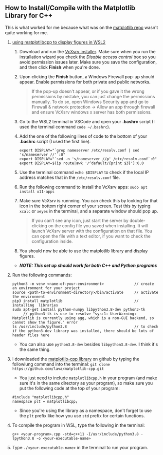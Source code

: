 ## How to Install/Compile with the Matplotlib Library for C++

This is what worked for me because what was on the [matplotlib repo](https://github.com/lava/matplotlib-cpp) wasn't quite working for me.

1. [using matplotlibcpp to display figures in WSL2](https://aalonso.dev/blog/how-to-use-gui-apps-in-wsl2-forwarding-x-server-cdj)

     1. Download and run the [VcXsrv installer](https://sourceforge.net/projects/vcxsrv/). Make sure when you run the installation wizard you check the *Disable access control* box so you avoid permission issues later. Make sure you save the configuration, and then click __Finish__ when you're done.

     2. Upon clicking the __Finish__ button, a Windows Firewall pop-up should appear. Enable permissions for both private and public networks.
          > If the pop-up doesn't appear, or if you gave it the wrong permissions by mistake, you can just change the permissions manually. To do so, open Windows Security app and go to Firewall & network protection -> Allow an app through firewall and ensure VcXsrv windows x server has both permissions.

     3. Go to the WSL2 terminal in VSCode and open your __.bashrc__ script (I used the terminal command `code ~/.bashrc`).

     4. Add the one of the following lines of code to the bottom of your __.bashrc__ script (I used the first line).
          ```
          export DISPLAY="`grep nameserver /etc/resolv.conf | sed 's/nameserver //'`:0"
          export DISPLAY="`sed -n 's/nameserver //p' /etc/resolv.conf`:0"
          export DISPLAY=$(ip route|awk '/^default/{print $3}'):0.0
          ```

     5. Use the terminal command `echo $DISPLAY` to check if the local IP address matches that in the `/etc/resolv.conf` file.

     6. Run the following command to install the VcXsrv apps: `sudo apt install x11-apps`

     7. Make sure VcXsrv is runnning. You can check this by looking for that icon in the bottom right corner of your screen. Test this by typing `xcalc` or `xeyes` in the terminal, and a separate window should pop up.
          > If you can't see any icon, just start the server by double-clicking on the config file you saved when installing. It will launch VcXsrv server with the configuration on that file. You can open the file with a text editor, if you want to check the configuration inside.

     8. You should now be able to use the matplotlib library and display figures.

     - ***NOTE: This set up should work for both C++ and Python programs***

2. Run the following commands: 
     ```
     python3 -m venv <name-of-your-environment>              // create an environment for your project
     source <path-to-environment-directory>/bin/activate     // activate the environment 
     pip3 install matplotlib                                 // installing  libraries
     sudo apt-get install python-numpy libpython3.8-dev python3-tk
          // python3-tk is use to resolve "sys:1: UserWarning: Matplotlib is currently using agg, which is a non-GUI backend, so cannot show the figure." error
     ls /usr/include/python3.8                               // to check if the python3-dev library was installed, there should be lots of header files here
     ```
     - You can also use `python3.8-dev` besides `libpython3.8-dev`. I think it's the same thing.

3. I downloaded the [matplotlib-cpp library](https://github.com/lava/matplotlib-cpp) on github by typing the followiung command into the terminal: `git clone https://github.com/lava/matplotlib-cpp.git`
     - You just need to include `matplotlibcpp.h` in your program (and make sure it's in the same directory as your program), so make sure you put the following code at the top of your program:
     ```
     #include "matplotlibcpp.h"
     namespace plt = matplotlibcpp;
     ```
     - Since you're using the library as a namespace, don't forget to use the `plt` prefix like how you use `std` prefix for certain functions.

4. To compile the program in WSL, type the following in the terminal:
     ```
     g++ <your-program>.cpp -std=c++11 -I/usr/include/python3.8 -lpython3.8 -o <your-executable-name>
     ```

5. Type `./<your-executable-name>` in the terminal to run your program.